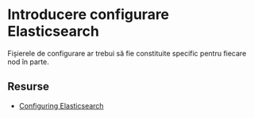 # Introducere configurare Elasticsearch

Fișierele de configurare ar trebui să fie constituite specific pentru fiecare nod în parte.


## Resurse

- [Configuring Elasticsearch](https://www.elastic.co/guide/en/elasticsearch/reference/current/settings.html)

